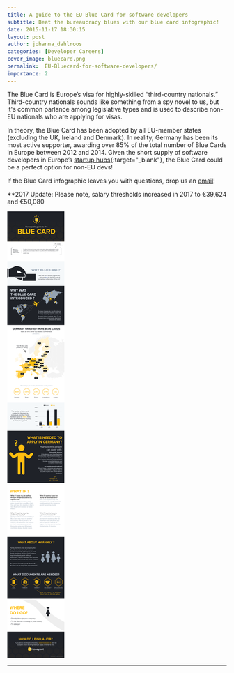 ```yaml
---
title: A guide to the EU Blue Card for software developers
subtitle: Beat the bureaucracy blues with our blue card infographic!
date: 2015-11-17 18:30:15
layout: post
author: johanna_dahlroos
categories: [Developer Careers]
cover_image: bluecard.png
permalink:  EU-Bluecard-for-software-developers/
importance: 2
---
```


The Blue Card is Europe’s visa for highly-skilled “third-country nationals.” Third-country nationals sounds like something from a spy novel to us, but it's common parlance among legislative types and is used to describe non-EU nationals who are applying for visas.

<!--more--> 


In theory, the Blue Card has been adopted by all EU-member states (excluding the UK, Ireland and Denmark). In reality,  Germany  has been its most active supporter, awarding over 85% of the total number of Blue Cards in Europe between 2012 and 2014. Given the short supply of software developers in Europe’s [startup hubs][2]{:target="_blank"}, the Blue Card could be a perfect option for non-EU devs!

If the Blue Card infographic leaves you with questions, drop us an [email][1]!

**2017 Update: Please note, salary thresholds increased in 2017 to €39,624 and €50,080

![blue-card-infographic](/assets/images/Blue-card-infographic.png)

* * * 



[1]: mailto:hello@honeypot.io "Hello Honeypot"
[2]: https://www.honeypot.io/users/sign_up?utm_source=blog "Developer jobs in Europe"
